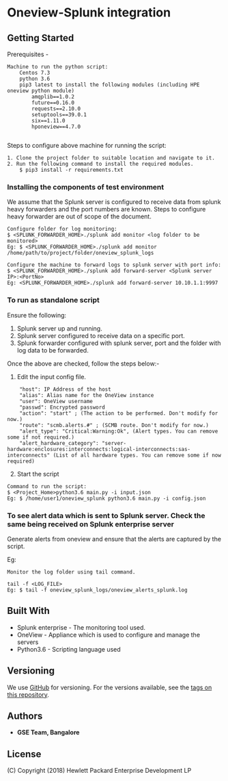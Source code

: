 # Oneview-Splunk integration

## Getting Started

Prerequisites - 

```
Machine to run the python script:
	Centos 7.3 
	python 3.6
	pip3 latest to install the following modules (including HPE oneview python module)
		amqplib==1.0.2
		future==0.16.0
		requests==2.10.0
		setuptools==39.0.1
		six==1.11.0
		hponeview==4.7.0
		
```

Steps to configure above machine for running the script:
```
1. Clone the project folder to suitable location and navigate to it. 
2. Run the following command to install the required modules. 	
	$ pip3 install -r requirements.txt
```
### Installing the components of test environment

We assume that the Splunk server is configured to receive data from splunk heavy forwarders and the port numbers are known. Steps to configure heavy forwarder are out of scope of the document.
```	
Configure folder for log monitoring:
$ <SPLUNK_FORWARDER_HOME>./splunk add monitor <log folder to be monitored>
Eg: $ <SPLUNK_FORWARDER_HOME>./splunk add monitor /home/path/to/project/folder/oneview_splunk_logs
	
Configure the machine to forward logs to splunk server with port info:
$ <SPLUNK_FORWARDER_HOME>./splunk add forward-server <Splunk server IP>:<PortNo>
Eg: <SPLUNK_FORWARDER_HOME>./splunk add forward-server 10.10.1.1:9997
```

### To run as standalone script

Ensure the following:
1. Splunk server up and running. 
2. Splunk server configured to receive data on a specific port. 
3. Splunk forwarder configured with splunk server, port and the folder with log data to be forwarded. 


Once the above are checked, follow the steps below:-
1. Edit the input config file.
```
	"host": IP Address of the host
	"alias": Alias name for the OneView instance
	"user": OneView username
	"passwd": Encrypted password
	"action": "start" ; (The action to be performed. Don't modify for now.)
	"route": "scmb.alerts.#" ; (SCMB route. Don't modify for now.)
	"alert_type": "Critical:Warning:Ok", (Alert types. You can remove some if not required.)
	"alert_hardware_category": "server-hardware:enclosures:interconnects:logical-interconnects:sas-interconnects" (List of all hardware types. You can remove some if now required)
```
2. Start the script
```
Command to run the script:
$ <Project_Home>python3.6 main.py -i input.json
Eg: $ /home/user1/oneview_splunk python3.6 main.py -i config.json

```

### To see alert data which is sent to Splunk server. Check the same being received on Splunk enterprise server
Generate alerts from oneview and ensure that the alerts are captured by the script. 

Eg:
```
Monitor the log folder using tail command. 

tail -f <LOG_FILE>
Eg: $ tail -f oneview_splunk_logs/oneview_alerts_splunk.log
```


	
## Built With

* Splunk enterprise - The monitoring tool used.
* OneView - Appliance which is used to configure and manage the servers
* Python3.6 - Scripting language used


## Versioning

We use [GitHub](http://github.org/) for versioning. For the versions available, see the [tags on this repository](https://github.com/your/project/tags). 

## Authors

* **GSE Team, Bangalore** 

## License

(C) Copyright (2018) Hewlett Packard Enterprise Development LP

